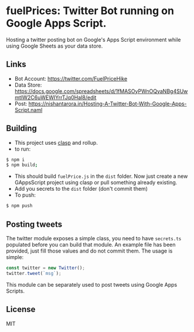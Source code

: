 # fuelPrices: Twitter Bot running on Google Apps Script.

Hosting a twitter posting bot on Google's Apps Script environment while using Google Sheets as your data store.

## Links

- Bot Account: https://twitter.com/FuelPriceHike
- Data Store: https://docs.google.com/spreadsheets/d/1fMASOyPWnOQyaNBg4SUwmtIW2C6uWEWIYrrTJq0HaI8/edit
- Post: https://nishantarora.in/Hosting-A-Twitter-Bot-With-Google-Apps-Script.naml

## Building

- This project uses [clasp](https://github.com/google/clasp) and rollup.
- to run:

```sh
$ npm i
$ npm build;
```
- This should build `fuelPrice.js` in the `dist` folder. Now just create a new GAppsScript project using clasp or pull something already existing.
- Add you secrets to the `dist` folder (don't commit them)
- To push:

```sh
$ npm push
```

## Posting tweets

The twitter module exposes a simple class, you need to have `secrets.ts` populated before you can build that module. An example file has been provided, just
fill those values and do not commit them. The usage is simple:

```js
const twitter = new Twitter();
twitter.tweet(`msg`);
```

This module can be separately used to post tweets using Google Apps Scripts.

## License

MIT
